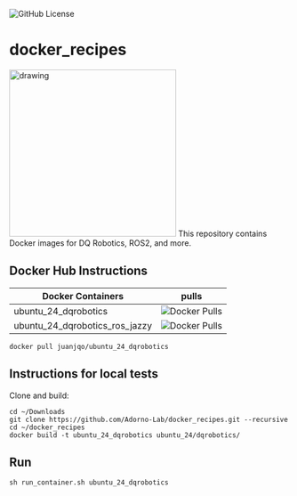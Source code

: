 ![GitHub License](https://img.shields.io/github/license/Adorno-Lab/docker_images)

# docker_recipes
<img src="https://github.com/user-attachments/assets/c37db192-9110-45ec-a7a8-51fc0c1d8cd2" alt="drawing" width="300"/>
This repository contains Docker images for DQ Robotics, ROS2, and more.

## Docker Hub Instructions

|Docker Containers | pulls |
|----------------- |-------|
|ubuntu_24_dqrobotics|![Docker Pulls](https://img.shields.io/docker/pulls/juanjqo/ubuntu_24_dqrobotics)|
|ubuntu_24_dqrobotics_ros_jazzy|![Docker Pulls](https://img.shields.io/docker/pulls/juanjqo/ubuntu_24_dqrobotics_ros_jazzy)|

```shell
docker pull juanjqo/ubuntu_24_dqrobotics
```

## Instructions for local tests

Clone and build:

```shell
cd ~/Downloads
git clone https://github.com/Adorno-Lab/docker_recipes.git --recursive
cd ~/docker_recipes
docker build -t ubuntu_24_dqrobotics ubuntu_24/dqrobotics/
```

## Run

```shell
sh run_container.sh ubuntu_24_dqrobotics
```
